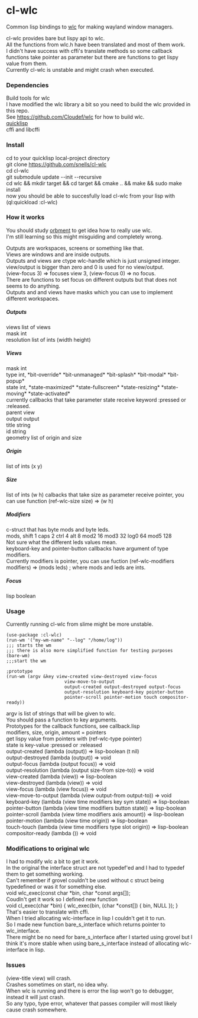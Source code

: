 # cl-wlc
Common lisp bindings to [wlc](https://github.com/Cloudef/wlc) for making wayland window managers.


cl-wlc provides bare but lispy api to wlc.   
All the functions from wlc.h have been translated and most of them work.  
I didn't have success with cffi's translate methods so some callback functions take pointer as parameter but there are functions to get lispy value from them.   
Currently cl-wlc is unstable and might crash when executed.   


### Dependencies


Build tools for wlc   
I have modified the wlc library a bit so you need to build the wlc provided in this repo.   
See https://github.com/Cloudef/wlc for how to build wlc.   
[quicklisp](https://www.quicklisp.org/beta/)   
cffi and libcffi   

### Install

cd to your quicklisp local-project directory   
git clone https://github.com/snells/cl-wlc   
cd cl-wlc   
git submodule update --init --recursive   
cd wlc && mkdir target && cd target && cmake .. && make && sudo make install   
now you should be able to succesfully load cl-wlc from your lisp with (ql:quickload :cl-wlc)   


### How it works


You should study [orbment](https://github.com/Cloudef/orbment) to get idea how to really use wlc.  
I'm still learning so this might misguiding and completely wrong.   


Outputs are workspaces, screens or something like that.   
Views are windows and are inside outputs.   
Outputs and views are ctype wlc-handle which is just unsigned integer.   
view/output is bigger than zero and 0 is used for no view/output.   
(view-focus 3) => focuses view 3, (view-focus 0) => no focus.   
There are functions to set focus on different outputs but that does not seems to do anything.   
Outputs and and views have masks which you can use to implement different workspaces.   


##### Outputs   
views list of views   
mask int   
resolution list of ints (width height)   
##### Views   
mask int   
type int, \*bit-override\* \*bit-unmanaged\* \*bit-splash\* \*bit-modal\* \*bit-popup\*  
state int, \*state-maximized\* \*state-fullscreen\* \*state-resizing\* \*state-moving\* \*state-activated\*  
currently callbacks that take parameter state receive keyword :pressed or :released.   
parent view   
output   output  
title string   
id   string   
geometry list of origin and size   
##### Origin   
list of ints (x y)   
##### Size   
list of ints (w h) 
calbacks that take size as parameter receive pointer, you can use function (ref-wlc-size size) => (w h)   
##### Modifiers   
c-struct that has byte mods and byte leds.   
mods, shift 1 caps 2 ctrl 4 alt 8 mod2 16 mod3 32 log0 64 mod5 128    
Not sure what the different leds values mean.   
keyboard-key and pointer-button callbacks have argument of type modifiers.   
Currently modifiers is pointer, you can use fuction (ref-wlc-modifiers modifiers) => (mods leds) ; where mods and leds are ints.   
##### Focus   
lisp boolean   


### Usage   
Currently running cl-wlc from slime might be more unstable.   

```
(use-package :cl-wlc)
(run-wm '("my-wm-name" "--log" "/home/log"))
;;; starts the wm
;;; there is also more simplified function for testing purposes
(bare-wm)
;;;start the wm

;prototype
(run-wm (argv &key view-created view-destroyed view-focus
                      view-move-to-output
                      output-created output-destroyed output-focus
                      output-resolution keyboard-key pointer-button
                      pointer-scroll pointer-motion touch compositor-ready))
```

argv is list of strings that will be given to wlc.   
You should pass a function to key arguments.   
Prototypes for the callback functions, see callback.lisp   
modifiers, size, origin, amount = pointers   
get lispy value from pointers with (ref-wlc-type pointer)   
state is key-value :pressed or :released      
output-created (lambda (output))  => lisp-boolean (t nil)   
output-destroyed (lambda (output)) => void   
output-focus (lambda (output focus)) => void   
output-resolution (lambda (output size-from size-to)) => void   
view-created (lambda (view)) => lisp-boolean   
view-destroyed (lambda (view)) => void   
view-focus (lambda (view focus)) => void   
view-move-to-output (lambda (view output-from output-to)) => void   
keyboard-key (lambda (view time modifiers key sym state)) => lisp-boolean   
pointer-button (lambda (view time modifiers button state)) => lisp-boolean   
pointer-scroll (lambda (view time modifiers axis amount)) => lisp-boolean   
pointer-motion (lambda (view time origin)) => lisp-boolean   
touch-touch (lambda (view time modifiers type slot origin)) => lisp-boolean    
compositor-ready (lambda ()) => void   


### Modifications to original wlc

I had to modify wlc a bit to get it work.   
In the original the interface struct are not typedef'ed  and I had to typedef them to get something working.   
Can't remember if grovel couldn't be used without c struct being typedefined or was it for something else.      
void wlc_exec(const char *bin, char *const args[]);   
Coudln't get it work so I defined new function   
void cl_exec(char \*bin) { wlc_exec(bin, (char *const[]) { bin, NULL }); }   
That's easier to translate with cffi.     
When I tried allocating wlc-interface in lisp I couldn't get it to run.   
So I made new function bare_s_interface which returns pointer to wlc_interface.   
There might be no need for bare_s_interface after I started using grovel but I think it's more stable when using bare_s_interface instead of allocating wlc-interface in lisp.   


### Issues   

(view-title view) will crash.   
Crashes sometimes on start, no idea why.   
When wlc is running and there is error the lisp won't go to debugger, instead it will just crash.   
So any typo, type error, whatever that passes compiler will most likely cause crash somewhere.

